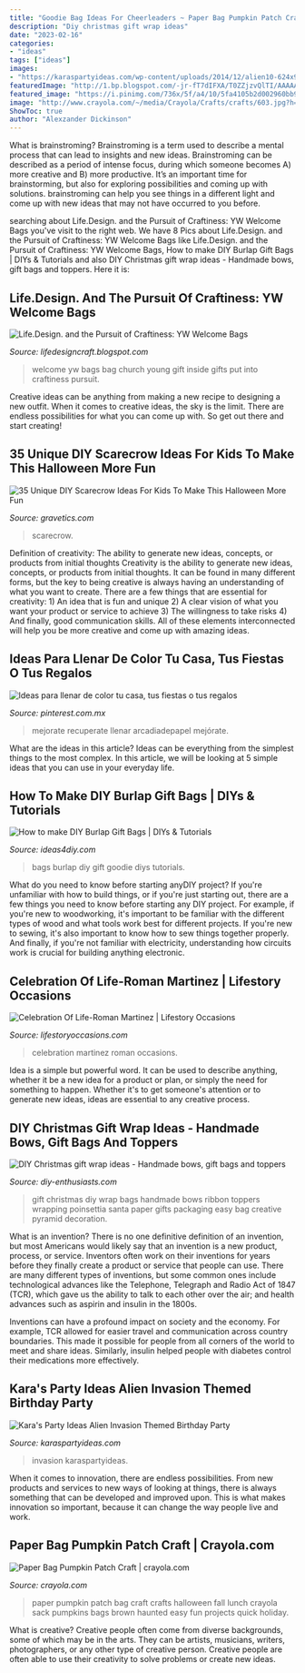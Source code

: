 ```yaml
---
title: "Goodie Bag Ideas For Cheerleaders ~ Paper Bag Pumpkin Patch Craft"
description: "Diy christmas gift wrap ideas"
date: "2023-02-16"
categories:
- "ideas"
tags: ["ideas"]
images:
- "https://karaspartyideas.com/wp-content/uploads/2014/12/alien10-624x936.jpg"
featuredImage: "http://1.bp.blogspot.com/-jr-fT7dIFXA/T0ZZjzvQlTI/AAAAAAAAB9U/Dt6BtU0FmS8/s1600/YW+Welcome+Bag+-+LDC.jpg"
featured_image: "https://i.pinimg.com/736x/5f/a4/10/5fa4105b2d002960bb9448101277a3d1.jpg"
image: "http://www.crayola.com/~/media/Crayola/Crafts/crafts/603.jpg?h=396&amp;mh=762&amp;mw=645&amp;w=645"
ShowToc: true
author: "Alexzander Dickinson"
---
```



What is brainstroming?
Brainstroming is a term used to describe a mental process that can lead to insights and new ideas. Brainstroming can be described as a period of intense focus, during which someone becomes A) more creative and B) more productive. It’s an important time for brainstorming, but also for exploring possibilities and coming up with solutions. brainstroming can help you see things in a different light and come up with new ideas that may not have occurred to you before.

	

		
searching about Life.Design. and the Pursuit of Craftiness: YW Welcome Bags you've visit to the right web. We have 8 Pics about Life.Design. and the Pursuit of Craftiness: YW Welcome Bags like Life.Design. and the Pursuit of Craftiness: YW Welcome Bags, How to make DIY Burlap Gift Bags | DIYs &amp; Tutorials and also DIY Christmas gift wrap ideas - Handmade bows, gift bags and toppers. Here it is:
		
    
## Life.Design. And The Pursuit Of Craftiness: YW Welcome Bags

<img loading=lazy src="http://1.bp.blogspot.com/-jr-fT7dIFXA/T0ZZjzvQlTI/AAAAAAAAB9U/Dt6BtU0FmS8/s1600/YW+Welcome+Bag+-+LDC.jpg" onerror="this.onerror=null;this.src='https://tse1.mm.bing.net/th?id=OIP.9ggw1Zoc_lhvZjU58BnvewHaLG&amp;pid=15.1';" alt="Life.Design. and the Pursuit of Craftiness: YW Welcome Bags">

_Source: lifedesigncraft.blogspot.com_

>welcome yw bags bag church young gift inside gifts put into craftiness pursuit. 

	

Creative ideas can be anything from making a new recipe to designing a new outfit. When it comes to creative ideas, the sky is the limit. There are endless possibilities for what you can come up with. So get out there and start creating!

    
## 35 Unique DIY Scarecrow Ideas For Kids To Make This Halloween More Fun

<img loading=lazy src="https://www.gravetics.com/wp-content/uploads/2017/07/Scarecrow-Halloween-Treat-Bags.jpg" onerror="this.onerror=null;this.src='https://tse3.mm.bing.net/th?id=OIP.ASabLyLYU8JMFgVXpLnN4wHaLH&amp;pid=15.1';" alt="35 Unique DIY Scarecrow Ideas For Kids To Make This Halloween More Fun">

_Source: gravetics.com_

>scarecrow. 

	

Definition of creativity: The ability to generate new ideas, concepts, or products from initial thoughts
Creativity is the ability to generate new ideas, concepts, or products from initial thoughts. It can be found in many different forms, but the key to being creative is always having an understanding of what you want to create. There are a few things that are essential for creativity: 1) An idea that is fun and unique 2) A clear vision of what you want your product or service to achieve 3) The willingness to take risks 4) And finally, good communication skills. All of these elements interconnected will help you be more creative and come up with amazing ideas.

    
## Ideas Para Llenar De Color Tu Casa, Tus Fiestas O Tus Regalos

<img loading=lazy src="https://i.pinimg.com/736x/5f/a4/10/5fa4105b2d002960bb9448101277a3d1.jpg" onerror="this.onerror=null;this.src='https://tse4.mm.bing.net/th?id=OIP.n9ugj7b8eZrLClQ58GIIKAHaJ3&amp;pid=15.1';" alt="Ideas para llenar de color tu casa, tus fiestas o tus regalos">

_Source: pinterest.com.mx_

>mejorate recuperate llenar arcadiadepapel mejórate. 

	

What are the ideas in this article?
Ideas can be everything from the simplest things to the most complex. In this article, we will be looking at 5 simple ideas that you can use in your everyday life.

    
## How To Make DIY Burlap Gift Bags | DIYs &amp; Tutorials

<img loading=lazy src="http://ideas4diy.com/wp-content/uploads/2017/07/How-to-make-Burlap-Goodie-Bags.jpg" onerror="this.onerror=null;this.src='https://tse4.mm.bing.net/th?id=OIP.JekFn2ZKZ5_bHnhiOcyL6wHaJ4&amp;pid=15.1';" alt="How to make DIY Burlap Gift Bags | DIYs &amp; Tutorials">

_Source: ideas4diy.com_

>bags burlap diy gift goodie diys tutorials. 

	

What do you need to know before starting anyDIY project?
If you're unfamiliar with how to build things, or if you're just starting out, there are a few things you need to know before starting any DIY project. For example, if you're new to woodworking, it's important to be familiar with the different types of wood and what tools work best for different projects. If you're new to sewing, it's also important to know how to sew things together properly. And finally, if you're not familiar with electricity, understanding how circuits work is crucial for building anything electronic.

    
## Celebration Of Life-Roman Martinez | Lifestory Occasions

<img loading=lazy src="http://www.lifestoryoccasions.com/wp-content/uploads/2015/01/celebration-of-life-planner-1024x698.jpg" onerror="this.onerror=null;this.src='https://tse2.mm.bing.net/th?id=OIP.DJHXYaFwb0cDU8F9pYy1gQHaFD&amp;pid=15.1';" alt="Celebration Of Life-Roman Martinez | Lifestory Occasions">

_Source: lifestoryoccasions.com_

>celebration martinez roman occasions. 

	

Idea is a simple but powerful word. It can be used to describe anything, whether it be a new idea for a product or plan, or simply the need for something to happen. Whether it's to get someone's attention or to generate new ideas, ideas are essential to any creative process.

    
## DIY Christmas Gift Wrap Ideas - Handmade Bows, Gift Bags And Toppers

<img loading=lazy src="https://www.diy-enthusiasts.com/wp-content/uploads/2013/11/diy-christmas-gift-wrap-ideas-bags-santa-red-ribbon-poinsettia.jpg" onerror="this.onerror=null;this.src='https://tse4.mm.bing.net/th?id=OIP.E4D88adS5EkDCQaUIBzL3AHaOO&amp;pid=15.1';" alt="DIY Christmas gift wrap ideas - Handmade bows, gift bags and toppers">

_Source: diy-enthusiasts.com_

>gift christmas diy wrap bags handmade bows ribbon toppers wrapping poinsettia santa paper gifts packaging easy bag creative pyramid decoration. 

	

What is an invention?
There is no one definitive definition of an invention, but most Americans would likely say that an invention is a new product, process, or service.  Inventors often work on their inventions for years before they finally create a product or service that people can use. 
There are many different types of inventions, but some common ones include technological advances like the Telephone, Telegraph and Radio Act of 1847 (TCR), which gave us the ability to talk to each other over the air; and health advances such as aspirin and insulin in the 1800s. 

Inventions can have a profound impact on society and the economy. For example, TCR allowed for easier travel and communication across country boundaries. This made it possible for people from all corners of the world to meet and share ideas. Similarly, insulin helped people with diabetes control their medications more effectively.

    
## Kara&#039;s Party Ideas Alien Invasion Themed Birthday Party

<img loading=lazy src="https://karaspartyideas.com/wp-content/uploads/2014/12/alien10-624x936.jpg" onerror="this.onerror=null;this.src='https://tse1.mm.bing.net/th?id=OIP.1J1rJwqkmuyUU7bJc_ImNQHaLH&amp;pid=15.1';" alt="Kara&#039;s Party Ideas Alien Invasion Themed Birthday Party">

_Source: karaspartyideas.com_

>invasion karaspartyideas. 

	

When it comes to innovation, there are endless possibilities. From new products and services to new ways of looking at things, there is always something that can be developed and improved upon. This is what makes innovation so important, because it can change the way people live and work.

    
## Paper Bag Pumpkin Patch Craft | Crayola.com

<img loading=lazy src="http://www.crayola.com/~/media/Crayola/Crafts/crafts/603.jpg?h=396&amp;mh=762&amp;mw=645&amp;w=645" onerror="this.onerror=null;this.src='https://tse1.mm.bing.net/th?id=OIP.2I1lXbZdBrN74ToAYwWNfgHaEj&amp;pid=15.1';" alt="Paper Bag Pumpkin Patch Craft | crayola.com">

_Source: crayola.com_

>paper pumpkin patch bag craft crafts halloween fall lunch crayola sack pumpkins bags brown haunted easy fun projects quick holiday. 

	

What is creative?
Creative people often come from diverse backgrounds, some of which may be in the arts. They can be artists, musicians, writers, photographers, or any other type of creative person. Creative people are often able to use their creativity to solve problems or create new ideas.

